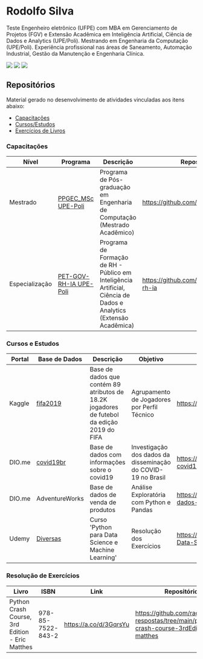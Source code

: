 # Rodolfo Silva

Teste Engenheiro eletrônico (UFPE) com MBA em Gerenciamento de Projetos (FGV) e Extensão Acadêmica em Inteligência Artificial, Ciência de Dados e Analytics (UPE/Poli). Mestrando em Engenharia da Computação (UPE/Poli). Experiência profissional nas áreas de Saneamento, Automação Industrial, Gestão da Manutenção e Engenharia Clínica.

<div> 
  <a href="mailto:racs1@ecomp.poli.br" target="_blank"><img src="https://img.shields.io/badge/Gmail-EA4335?logo=gmail&logoColor=white&style=for-the-badge" target="_blank"></a>
  <a href="https://www.linkedin.com/in/rodolfo-amorim-9a17a038" target="_blank"><img src="https://img.shields.io/badge/-LinkedIn-%230077B5?style=for-the-badge&logo=linkedin&logoColor=white" target="_blank"></a> 
  <a href="http://lattes.cnpq.br/8100311975351369" target="_blank"><img src="https://img.shields.io/badge/-Lattes-183A61?logo=googledocs&logoColor=white&style=for-the-badge" target="_blank"></a>
</div>

## Repositórios
Material gerado no desenvolvimento de atividades vinculadas aos itens abaixo: 
- [Capacitações](#capacitações)
- [Cursos/Estudos](#cursos-e-estudos)
- [Exercícios de Livros](#resolução-de-exercícios)

### Capacitações

| Nível | Programa | Descrição | Repositório | 
|---|---|---|---|
| Mestrado | [PPGEC_MSc UPE-Poli](https://w2.solucaoatrio.net.br/somos/upe-ppgec/index.php/pt/) | Programa de Pós-graduação em Engenharia de Computação (Mestrado Acadêmico) |  https://github.com/racs1/PPGEC_M.Sc
| Especialização | [PET-GOV-RH-IA UPE-Poli](https://www.facepe.br/wp-content/uploads/2021/12/Edital-FACEPE-19-2021-PETGOV-Resultado.pdf) | Programa de Formação de RH - Público em Inteligência Artificial, Ciência de Dados e Analytics (Extensão Acadêmica) | https://github.com/racs1/pet-gov-rh-ia

### Cursos e Estudos

| Portal | Base de Dados | Descrição | Objetivo | Repositório
|---|---|---|---|---|
| Kaggle |[fifa2019](https://www.kaggle.com/karangadiya/fifa19) | Base de dados que contém 89 atributos de 18.2K jogadores de futebol da edição 2019 do FIFA| Agrupamento de Jogadores por Perfil Técnico | https://github.com/racs1/kaggle/tree/main/fifa2019
| DIO.me |[covid19br](https://www.dio.me/projects/criando-modelos-com-python-e-machine-learning-para-prever-a-evolucao-do-covid-19-no-brasil) | Base de dados com informações sobre o covid19 | Investigação dos dados da disseminação do COVID-19 no Brasil | https://github.com/racs1/dio/tree/main/ml-covid19br
| DIO.me | AdventureWorks |Base de dados de venda de produtos|Análise Exploratória com Python e Pandas|https://github.com/racs1/dio/tree/main/analise-de-dados-com-python-pandas
| Udemy | [Diversas](https://www.udemy.com/course/python-para-data-science-e-machine-learning/) | Curso 'Python para Data Science e Machine Learning' | Resolução dos Exercícios | https://github.com/racs1/udemy/tree/main/Python-Data-Science-and-Machine-Learning-Bootcamp 

### Resolução de Exercícios

|Livro | ISBN | Link | Repositório
|---|---|---|---|
|Python Crash Course, 3rd Edition - Eric Matthes| 978-85-7522-843-2 | https://a.co/d/3GqrsYu | https://github.com/racs1/livros-respostas/tree/main/python-crash-course-3rdEdition-matthes

